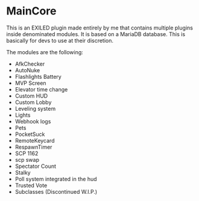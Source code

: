 # MainCore

This is an EXILED plugin made entirely by me that contains multiple plugins inside denominated modules. It is based on a MariaDB database. This is basically for devs to use at their discretion.

The modules are the following:
- AfkChecker
- AutoNuke
- Flashlights Battery
- MVP Screen
- Elevator time change
- Custom HUD
- Custom Lobby
- Leveling system
- Lights
- Webhook logs
- Pets
- PocketSuck
- RemoteKeycard
- RespawnTimer
- SCP 1162
- scp swap
- Spectator Count
- Stalky
- Poll system integrated in the hud
- Trusted Vote
- Subclasses (Discontinued W.I.P.)

